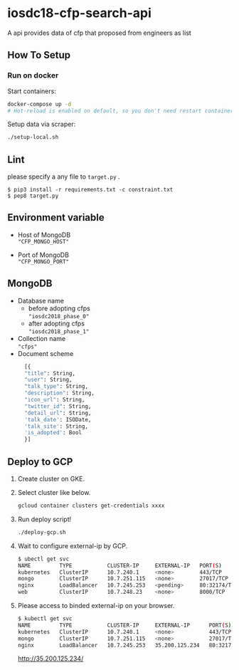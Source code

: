 # iosdc18-cfp-search-api

A api provides data of cfp that proposed from engineers as list

## How To Setup

### Run on docker

Start containers:

```bash
docker-compose up -d
# Hot-reload is enabled on default, so you don't need restart containers in most case.
```

Setup data via scraper:

```bash
./setup-local.sh
```

## Lint

please specify a any file to `target.py` .
```
$ pip3 install -r requirements.txt -c constraint.txt
$ pep8 target.py
```

## Environment variable
* Host of MongoDB  
 `"CFP_MONGO_HOST"`
 
* Port of MongoDB  
 `"CFP_MONGO_PORT"`
 
## MongoDB
* Database name
  * before adopting cfps  
    `"iosdc2018_phase_0"`
  * after adopting cfps  
    `"iosdc2018_phase_1"`
* Collection name  
    `"cfps"`
* Document scheme
  ```python
    [{
    "title": String,
    "user": String,
    "talk_type": String,
    "description": String,
    "icon_url": String,
    "twitter_id": String,
    "detail_url": String,
    'talk_date': ISODate,
    'talk_site': String,
    'is_adopted': Bool
    }]
  ```

## Deploy to GCP

1. Create cluster on GKE.
2. Select cluster like below.
    ```sh
    gcloud container clusters get-credentials xxxx
    ```

3. Run deploy script!

    ```sh
    ./deploy-gcp.sh
    ```
4. Wait to configure external-ip by GCP.
    ```sh
    $ ubectl get svc
    NAME         TYPE           CLUSTER-IP     EXTERNAL-IP   PORT(S)        AGE
    kubernetes   ClusterIP      10.7.240.1     <none>        443/TCP        7m
    mongo        ClusterIP      10.7.251.115   <none>        27017/TCP      10s
    nginx        LoadBalancer   10.7.245.253   <pending>     80:32174/TCP   9s
    web          ClusterIP      10.7.248.23    <none>        8000/TCP       9s
    ```

5. Please access to binded external-ip on your browser.
    ```sh
    $ kubectl get svc
    NAME         TYPE           CLUSTER-IP     EXTERNAL-IP      PORT(S)        AGE
    kubernetes   ClusterIP      10.7.240.1     <none>           443/TCP        9m
    mongo        ClusterIP      10.7.251.115   <none>           27017/TCP      2m
    nginx        LoadBalancer   10.7.245.253   35.200.125.234   80:32174/TCP   1m
    ```

    http://35.200.125.234/
